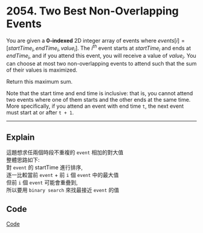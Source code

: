 # 2054. Two Best Non-Overlapping Events

You are given a **0-indexed** 2D integer array of events where $events[i] = [startTime_i, endTime_i, value_i]$. The $i^{th}$ event starts at $startTime_i$ and ends at $endTime_i$, and if you attend this event, you will receive a value of $value_i$. You can choose at most two non-overlapping events to attend such that the sum of their values is maximized.

Return this maximum sum.

Note that the start time and end time is inclusive: that is, you cannot attend two events where one of them starts and the other ends at the same time. More specifically, if you attend an event with end time `t`, the next event must start at or after `t + 1`.

---

## Explain

這題想求任兩個時段不重複的 `event` 相加的對大值  
整體思路如下:  
對 `event` 的 startTime 進行排序,  
逐一比較當前 `event` + 前 `i` 個 `event` 中的最大值  
但前 `i` 個 `event` 可能會重疊到,  
所以要用 `binary search` 來找最接近 `event` 的值

## Code

[Code](./solution.go)